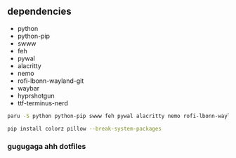 ## dependencies

 - python
 - python-pip
 - swww
 - feh
 - pywal
 - alacritty
 - nemo
 - rofi-lbonn-wayland-git
 - waybar
 - hyprshotgun
 - ttf-terminus-nerd

``` bash
paru -S python python-pip swww feh pywal alacritty nemo rofi-lbonn-wayland-git waybar hyprshotgun ttf-terminus-nerd
```
``` bash
pip install colorz pillow --break-system-packages
```
### gugugaga ahh dotfiles

